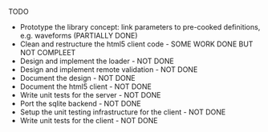 TODO
-   Prototype the library concept: link parameters to pre-cooked definitions, e.g. waveforms (PARTIALLY DONE)
-   Clean and restructure the html5 client code - SOME WORK DONE BUT NOT COMPLEET
-   Design and implement the loader - NOT DONE
-   Design and implement remote validation - NOT DONE
-   Document the design - NOT DONE
-   Document the html5 client - NOT DONE
-   Write unit tests for the server - NOT DONE
-   Port the sqlite backend - NOT DONE
-   Setup the unit testing infrastructure for the client - NOT DONE
-   Write unit tests for the client - NOT DONE
